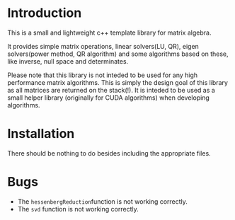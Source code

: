 # Introduction
This is a small and lightweight c++ template library for matrix algebra.

It provides simple matrix operations, linear solvers(LU, QR), eigen solvers(power method, QR algorithm) and some algorithms based on these, like inverse, null space and determinates.

Please note that this library is not inteded to be used for any high performance matrix algorithms. This is simply the design goal of this library as all matrices are returned on the stack(!). It is inteded to be used as a small helper library (originally for CUDA algorithms) when developing algorithms.

# Installation
There should be nothing to do besides including the appropriate files.

# Bugs
- The `hessenbergReduction`function is not working correctly.
- The `svd` function is not working correctly.